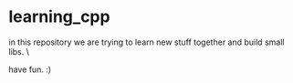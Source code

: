 # learning_cpp

in this repository we are trying to learn new stuff together and build small libs. \


have fun. :)